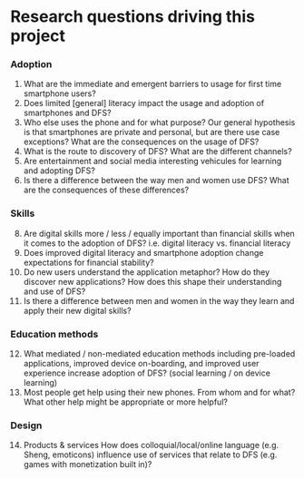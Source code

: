 # Research questions driving this project

### Adoption  
1. What are the immediate and emergent barriers to usage for first time smartphone users?
3. Does limited [general] literacy impact the usage and adoption of smartphones and DFS?
4. Who else uses the phone and for what purpose? Our general hypothesis is that smartphones are private and personal, but are there use case exceptions? What are the consequences on the usage of DFS?
5. What is the route to discovery of DFS? What are the different channels?
6. Are entertainment and social media interesting vehicules for learning and adopting DFS?
7. Is there a difference between the way men and women use DFS? What are the consequences of these differences?

### Skills
8. Are digital skills more / less / equally important than financial skills when it comes to the adoption of DFS? i.e. digital literacy vs. financial literacy
9. Does improved digital literacy and smartphone adoption change expectations for financial stability?
10. Do new users understand the application metaphor? How do they discover new applications? How does this shape their understanding and use of DFS?
11. Is there a difference between men and women in the way they learn and apply their new digital skills?

### Education methods
12. What mediated / non-mediated education methods including pre-loaded applications, improved device on-boarding, and improved user experience increase adoption of DFS? (social learning / on device learning)
13. Most people get help using their new phones. From whom and for what? What other help might be appropriate or more helpful?

### Design
14. Products & services How does colloquial/local/online language (e.g. Sheng, emoticons) influence use of services that relate to DFS (e.g. games with monetization built in)? 

